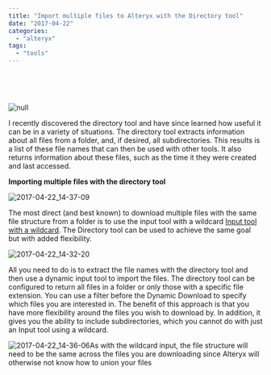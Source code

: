 ```yaml
---
title: "Import multiple files to Alteryx with the Directory tool"
date: "2017-04-22"
categories: 
  - "alteryx"
tags: 
  - "tools"
---
```


 

 

![null](https://nalediholly.files.wordpress.com/2017/04/image.png "null")

I recently discovered the directory tool and have since learned how useful it can be in a variety of situations. The directory tool extracts information about all files from a folder, and, if desired, all subdirectories. This results is a list of these file names that can then be used with other tools. It also returns information about these files, such as the time it they were created and last accessed.

**Importing multiple files with the directory tool**

![2017-04-22_14-37-09](https://nalediholly.files.wordpress.com/2017/04/2017-04-22_14-37-09.jpg)

The most direct (and best known) to download multiple files with the same file structure from a folder is to use the input tool with a wildcard [Input tool with a wildcard](http://downloads.alteryx.com/Alteryx/Help/Tips_and_Tricks.htm#1). The Directory tool can be used to achieve the same goal but with added flexibility.

![2017-04-22_14-32-20](https://nalediholly.files.wordpress.com/2017/04/2017-04-22_14-32-20.jpg)

All you need to do is to extract the file names with the directory tool and then use a dynamic input tool to import the files. The directory tool can be configured to return all files in a folder or only those with a specific file extension. You can use a filter before the Dynamic Download to specify which files you are interested in. The benefit of this approach is that you have more flexibility around the files you wish to download by. In addition, it gives you the ability to include subdirectories, which you cannot do with just an Input tool using a wildcard.

![2017-04-22_14-36-06](https://nalediholly.files.wordpress.com/2017/04/2017-04-22_14-36-06.jpg)As with the wildcard input, the file structure will need to be the same across the files you are downloading since Alteryx will otherwise not know how to union your files
